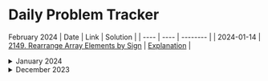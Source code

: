 # Daily Problem Tracker

February 2024
| Date | Link | Solution |
| ---- | ---- | -------- |
| 2024-01-14 | [2149. Rearrange Array Elements by Sign](https://leetcode.com/problems/rearrange-array-elements-by-sign/description/) | [Explanation](./2149-rearrange-array-elements/notes.md) | 



<details>
<summary> January 2024 </summary>

| Date | Link | Solution |
| ---- | ---- | -------- |
| 2024-01-30 | [150. Evalueate Reverse Polish Notation](https://leetcode.com/problems/evaluate-reverse-polish-notation/description/?envType=daily-question&envId=2024-01-30) | [Explanation](./0150-reverse-polish-notation/notes.md) |
| 2024-01-25 | [1143. Longest Common Subsequence](https://leetcode.com/problems/longest-common-subsequence/solutions/?envType=daily-question&envId=2024-01-25) | [Explanation](./1143-longest-common-subsequence/notes.md) |
| 2024-01-W5 | [256. Paint House](https://leetcode.com/problems/paint-house/description/?envType=weekly-question&envId=2024-01-29) | [Explanation](./0256-paint-house/notes.md) |

</details>


<details>
<summary> December 2023 </summary>

| Date | Link | Solution |
| ---- | ---- | -------- |
| 2023-12-31 | [1624. Largest Substring Between Two Equal Character](https://leetcode.com/problems/largest-substring-between-two-equal-characters/description/?envType=daily-question&envId=2023-12-31) | TODO |
</details>